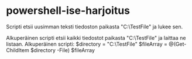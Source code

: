 # powershell-ise-harjoitus

Scripti etsii uusimman teksti tiedoston paikasta "C:\TestFile" ja lukee sen.


Alkuperäinen scripti etsii kaikki tiedostot paikasta "C:\TestFile" ja laittaa ne listaan.
Alkuperäinen scripti:
$directory = "C:\TestFile"
$fileArray = @(Get-ChildItem $directory -File)
$fileArray
